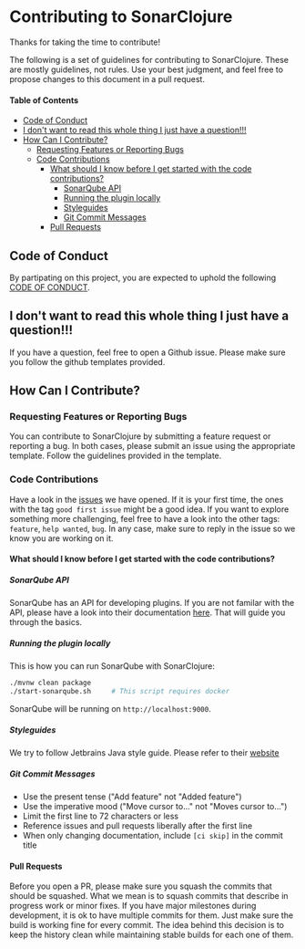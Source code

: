 # Contributing to SonarClojure

Thanks for taking the time to contribute!

The following is a set of guidelines for contributing to SonarClojure. These are mostly guidelines, not rules. Use your best judgment, and feel free to propose changes to this document in a pull request.

#### Table of Contents

- [Code of Conduct](#code-of-conduct)
- [I don't want to read this whole thing I just have a question!!!](#i-don-t-want-to-read-this-whole-thing-i-just-have-a-question)
- [How Can I Contribute?](#how-can-i-contribute)
  - [Requesting Features or Reporting Bugs](#requesting-features-or-reporting-bugs)
  - [Code Contributions](#code-contributions)
    - [What should I know before I get started with the code contributions?](#what-should-i-know-before-i-get-started-with-the-code-contributions)
      - [SonarQube API](#sonarqube-api)
      - [Running the plugin locally](#running-the-plugin-locally)
      - [Styleguides](#styleguides)
      - [Git Commit Messages](#git-commit-messages)
    - [Pull Requests](#pull-requests)

## Code of Conduct

By partipating on this project, you are expected to uphold the following [CODE OF CONDUCT](CODE_OF_CONDUCT.md).

## I don't want to read this whole thing I just have a question!!!
If you have a question, feel free to open a Github issue. Please make sure you follow the github templates provided.

## How Can I Contribute?
### Requesting Features or Reporting Bugs
You can contribute to SonarClojure by submitting a feature request or reporting a bug. In both cases, please submit an
 issue using the appropriate template. Follow the guidelines provided in the template.

### Code Contributions
Have a look in the [issues](https://github.com/fsantiag/sonar-clojure/issues) we have opened. If it is 
your first time, the ones with the tag `good first issue` might be a good idea. If you want to explore something more
challenging, feel free to have a look into the other tags: `feature`, `help wanted`, `bug`. In any case, make sure to reply
 in the issue so we know you are working on it.
 
#### What should I know before I get started with the code contributions?
##### SonarQube API
SonarQube has an API for developing plugins. If you are not familar with the API, please have a look into their documentation [here](https://docs.sonarqube.org/display/DEV/Developing+a+Plugin). That will guide you through the basics.

##### Running the plugin locally

This is how you can run SonarQube with SonarClojure:

```sh
./mvnw clean package
./start-sonarqube.sh     # This script requires docker
```

SonarQube will be running on `http://localhost:9000`. 

##### Styleguides
We try to follow Jetbrains Java style guide. Please refer to their [website](https://www.jetbrains.com/help/idea/code-style-java.html)

##### Git Commit Messages
* Use the present tense ("Add feature" not "Added feature")
* Use the imperative mood ("Move cursor to..." not "Moves cursor to...")
* Limit the first line to 72 characters or less
* Reference issues and pull requests liberally after the first line
* When only changing documentation, include `[ci skip]` in the commit title


#### Pull Requests
Before you open a PR, please make sure you squash the commits that should be squashed. What we mean is to squash commits
that describe in progress work or minor fixes. If you have major milestones during development, it is ok to have 
multiple commits for them. Just make sure the build is working fine for every commit. The idea behind this decision is
 to keep the history clean while maintaining stable builds for each one of them.
